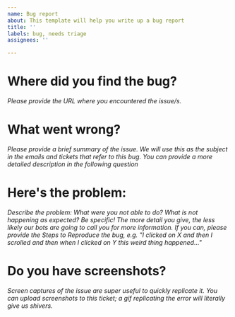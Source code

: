 ```yaml
---
name: Bug report
about: This template will help you write up a bug report
title: ''
labels: bug, needs triage
assignees: ''

---
```


# Where did you find the bug?

*Please provide the URL where you encountered the issue/s.*

# What went wrong?

*Please provide a brief summary of the issue. We will use this as the subject in the emails and tickets that refer to this bug. You can provide a more detailed description in the following question*

# Here's the problem:

*Describe the problem: What were you not able to do? What is not happening as expected? Be specific! The more detail you give, the less likely our bots are going to call you for more information. If you can, please provide the Steps to Reproduce the bug, e.g. "I clicked on X and then I scrolled and then when I clicked on Y this weird thing happened..."*

# Do you have screenshots?

*Screen captures of the issue are super useful to quickly replicate it. You can upload screenshots to this ticket; a gif replicating the error will literally give us shivers.*
